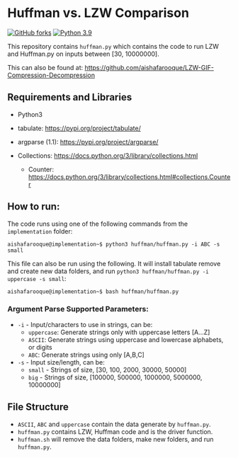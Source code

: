 # Huffman vs. LZW Comparison
[![GitHub forks](https://img.shields.io/github/forks/Naereen/StrapDown.js.svg?style=social&label=Repository&maxAge=2592000)](https://github.com/aishafarooque/LZW-GIF-Compression-Decompression)
[![Python 3.9](https://img.shields.io/badge/python-3.9-blue.svg)](https://www.python.org/downloads/release/python-360/)

This repository contains `huffman.py` which contains the code to run LZW and Huffman.py on inputs between [30, 10000000].

This can also be found at: https://github.com/aishafarooque/LZW-GIF-Compression-Decompression

## Requirements and Libraries
- Python3
- tabulate: https://pypi.org/project/tabulate/
- argparse (1.1): https://pypi.org/project/argparse/
- Collections: https://docs.python.org/3/library/collections.html

    - Counter: https://docs.python.org/3/library/collections.html#collections.Counter

## How to run:
The code runs using one of the following commands from the `implementation` folder:
```console
aishafarooque@implementation~$ python3 huffman/huffman.py -i ABC -s small
```
This file can also be run using the following. It will install tabulate remove and create new data folders, and run `python3 huffman/huffman.py -i uppercase -s small`:
```console
aishafarooque@implementation~$ bash huffman/huffman.py
```

### Argument Parse Supported Parameters:
- `-i` - Input/characters to use in strings, can be:
    - `uppercase`: Generate strings only with uppercase letters [A...Z]
    - `ASCII`: Generate strings using uppercase and lowercase alphabets, or digits
    - `ABC`: Generate strings using only [A,B,C]
- `-s` - Input size/length, can be:
    - `small` - Strings of size, [30, 100, 2000, 30000, 50000]
    - `big` - Strings of size, [100000, 500000, 1000000, 5000000, 10000000]

## File Structure
- `ASCII`, `ABC` and `uppercase` contain the data generate by `huffman.py`.
- `huffman.py` contains LZW, Huffman code and is the driver function.
- `huffman.sh` will remove the data folders, make new folders, and run `huffman.py`.
